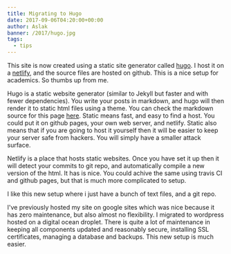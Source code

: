```yaml
---
title: Migrating to Hugo
date: 2017-09-06T04:20:00+00:00
author: Aslak
banner: /2017/hugo.jpg
tags:
  - tips
---
```


This site is now created using a static site generator called [hugo](https://gohugo.io). I host it on a [netlify](https://netlify.com), and the source files are hosted on github. This is a nice setup for academics. So thumbs up from me.  
<!--more-->

Hugo is a static website generator (similar to Jekyll but faster and with fewer dependencies). You write your posts in markdown, and hugo will then render it to static html files using a theme. You can check the markdown source for this page [here](https://raw.githubusercontent.com/grinsted/src.glaciology.net/master/content/post/2017-09-06-switching-to-hugo.md). Static means fast, and easy to find a host. You could put it on github pages, your own web server, and netlify. Static also means that if you are going to host it yourself then it will be easier to keep your server safe from hackers. You will simply have a smaller attack surface.

Netlify is a place that hosts static websites. Once you have set it up then it will detect your commits to git repo, and automatically compile a new version of the html. It has is nice. You could achive the same using travis CI and github pages, but that is much more complicated to setup.

I like this new setup where i just have a bunch of text files, and a git repo.


I've previously hosted my site on google sites which was nice because it has zero maintenance, but also almost no flexibility. I migrated to wordpress hosted on a digital ocean droplet. There is quite a lot of maintenance in keeping all components updated and reasonably secure, installing SSL certificates, managing a database and backups. This new setup is much easier.
